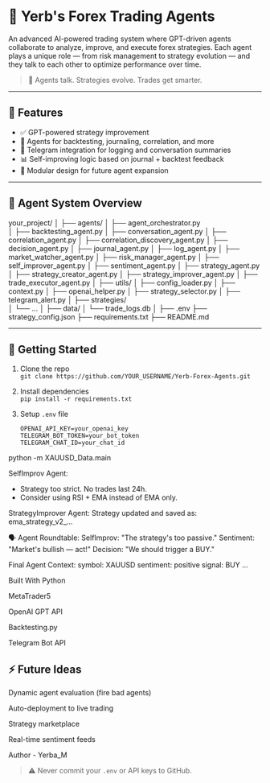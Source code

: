 # 🧠 Yerb's Forex Trading Agents

An advanced AI-powered trading system where GPT-driven agents collaborate to analyze, improve, and execute forex strategies. Each agent plays a unique role — from risk management to strategy evolution — and they talk to each other to optimize performance over time.

> 🤖 Agents talk. Strategies evolve. Trades get smarter.

---

## 🚀 Features

- ✅ GPT-powered strategy improvement
- 🧠 Agents for backtesting, journaling, correlation, and more
- 💬 Telegram integration for logging and conversation summaries
- 📊 Self-improving logic based on journal + backtest feedback
- 🔁 Modular design for future agent expansion

---

## 🧩 Agent System Overview



your_project/
│
├── agents/
│   ├── agent_orchestrator.py        
│   ├── backtesting_agent.py
│   ├── conversation_agent.py
│   ├── correlation_agent.py
│   ├── correlation_discovery_agent.py
│   ├── decision_agent.py
│   ├── journal_agent.py
│   ├── log_agent.py
│   ├── market_watcher_agent.py
│   ├── risk_manager_agent.py
│   ├── self_improver_agent.py
│   ├── sentiment_agent.py
│   ├── strategy_agent.py
│   ├── strategy_creator_agent.py
│   ├── strategy_improver_agent.py
│   ├── trade_executor_agent.py
│
├── utils/
│   ├── config_loader.py
│   ├── context.py
│   ├── openai_helper.py
│   ├── strategy_selector.py
│   ├── telegram_alert.py
│
├── strategies/                      
│   └── ...
│
├── data/
│   └── trade_logs.db
│
├── .env
├── strategy_config.json
├── requirements.txt
├── README.md


---

## 🧪 Getting Started

1. Clone the repo  
   `git clone https://github.com/YOUR_USERNAME/Yerb-Forex-Agents.git`

2. Install dependencies  
   `pip install -r requirements.txt`

3. Setup `.env` file  
   ```env
   OPENAI_API_KEY=your_openai_key
   TELEGRAM_BOT_TOKEN=your_bot_token
   TELEGRAM_CHAT_ID=your_chat_id

python -m XAUUSD_Data.main


SelfImprov Agent:
- Strategy too strict. No trades last 24h.
- Consider using RSI + EMA instead of EMA only.

StrategyImprover Agent:
Strategy updated and saved as: ema_strategy_v2_...

🗣️ Agent Roundtable:
SelfImprov: "The strategy's too passive."
Sentiment: "Market's bullish — act!"
Decision: "We should trigger a BUY."

Final Agent Context:
symbol: XAUUSD
sentiment: positive
signal: BUY
...

Built With
Python

MetaTrader5

OpenAI GPT API

Backtesting.py

Telegram Bot API

## ⚡ Future Ideas
Dynamic agent evaluation (fire bad agents)

Auto-deployment to live trading

Strategy marketplace

Real-time sentiment feeds

Author - Yerba_M
> ⚠️ Never commit your `.env` or API keys to GitHub.
